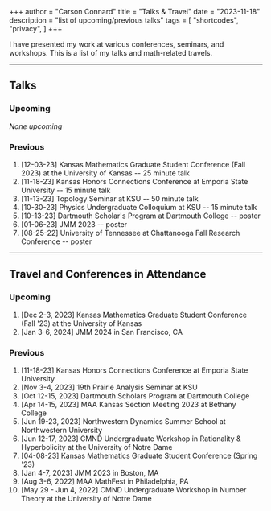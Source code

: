 +++
author = "Carson Connard"
title = "Talks & Travel"
date = "2023-11-18"
description = "list of upcoming/previous talks"
tags = [
    "shortcodes",
    "privacy",
]
+++

I have presented my work at various conferences, seminars, and workshops. This is a list of my talks and math-related travels.
<!--more-->
---
## Talks

### Upcoming
 
*None upcoming*

### Previous

1. [12-03-23] Kansas Mathematics Graduate Student Conference (Fall 2023) at the University of Kansas -- 25 minute talk
2. [11-18-23] Kansas Honors Connections Conference at Emporia State University -- 15 minute talk
3. [11-13-23] Topology Seminar at KSU -- 50 minute talk
4. [10-30-23] Physics Undergraduate Colloquium at KSU -- 15 minute talk
5. [10-13-23] Dartmouth Scholar's Program at Dartmouth College -- poster
6. [01-06-23] JMM 2023 -- poster
7. [08-25-22] University of Tennessee at Chattanooga Fall Research Conference -- poster

---

## Travel and Conferences in Attendance

### Upcoming

1. [Dec 2-3, 2023] Kansas Mathematics Graduate Student Conference (Fall '23) at the University of Kansas
2. [Jan 3-6, 2024] JMM 2024 in San Francisco, CA

### Previous

1. [11-18-23] Kansas Honors Connections Conference at Emporia State University
2. [Nov 3-4, 2023] 19th Prairie Analysis Seminar at KSU
3. [Oct 12-15, 2023] Dartmouth Scholars Program at Dartmouth College
4. [Apr 14-15, 2023] MAA Kansas Section Meeting 2023 at Bethany College
5. [Jun 19-23, 2023] Northwestern Dynamics Summer School at Northwestern University
6. [Jun 12-17, 2023] CMND Undergraduate Workshop in Rationality & Hyperbolicity at the University of Notre Dame
7. [04-08-23] Kansas Mathematics Graduate Student Conference (Spring '23)
8. [Jan 4-7, 2023] JMM 2023 in Boston, MA
9. [Aug 3-6, 2022] MAA MathFest in Philadelphia, PA
10. [May 29 - Jun 4, 2022] CMND Undergraduate Workshop in Number Theory at the University of Notre Dame